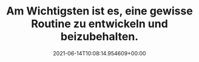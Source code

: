 ---
date: '2021-06-14T10:08:14.954609+00:00'
found_at: '2014-12-21'
found_url: http://www.ariel.de/Waesche/Waschtipps_fur_Teenager
title: Am Wichtigsten ist es, eine gewisse Routine zu entwickeln und beizubehalten.
---